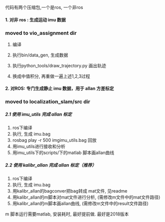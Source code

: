 代码有两个压缩包,一个是ros, 一个非ros

#### 1. 对非 ros : 生成运动 imu 数据
### moved to vio_assignment dir

1. 编译 

2. 执行bin/data_gen, 生成数据 

3. 执行python_tools/draw_trajectory.py 画出轨迹

4. 换成中值积分, 再重做一遍上述1,2,3过程

#### 2. 对ROS: 专门生成静止 imu 数据，用于 allan 方差标定
### moved to localization_slam/src dir

##### 2.1 使用 imu_utils 完成 allan 标定

1. ros下编译 
2. 执行, 生成 imu.bag 
3. rosbag play -r 500 imgimu_utils.bag 回放
4. 用imu_utils进行接收和分析
5. 用imu_utils下的scripts/下的matlab 脚本画allan曲线

##### 2.2 使用 kalibr_allan 完成 allan 标定（推荐）

1. ros下编译 
2. 执行, 生成 imu.bag 
3. 用kalibr_allan的bagconver把bag转成 mat文件, 见readme
4. 用kalibr_allan的m脚本对mat文件进行分析, (需修改m文件中的mat文件路径)
5. 用kalibr_allan的m脚本画allan曲线, (需修改m文件中的result文件路径)

m 脚本运行需要matlab, 安装耗时,  最好提前做. 最好是2018版本
